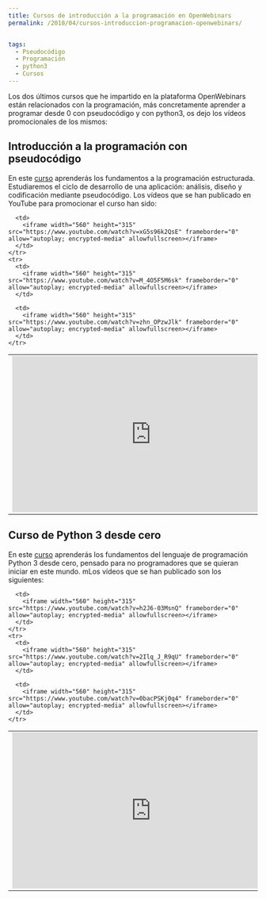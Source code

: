```yaml
---
title: Cursos de introducción a la programación en OpenWebinars
permalink: /2018/04/cursos-introduccion-programacion-openwebinars/


tags:
  - Pseudocódigo
  - Programación
  - python3
  - Cursos
---
```

Los dos últimos cursos que he impartido en la plataforma OpenWebinars están relacionados con la programación, más concretamente aprender a programar desde 0 con pseudocódigo y con python3, os dejo los vídeos promocionales de los mismos:

## Introducción a la programación con pseudocódigo

En este [curso](https://openwebinars.net/cursos/introduccion-programacion/) aprenderás los fundamentos a la programación estructurada. Estudiaremos el ciclo de desarrollo de una aplicación: análisis, diseño y codificación mediante pseudocódigo. Los vídeos que se han publicado en YouTube para promocionar el curso han sido:

<table>
  <tbody>
    <tr>
      <td>
        <iframe width="560" height="315" src="https://www.youtube.com/watch?v=9Y4V4vJFGZk" frameborder="0" allow="autoplay; encrypted-media" allowfullscreen></iframe>
      </td>
      
      <td>
        <iframe width="560" height="315" src="https://www.youtube.com/watch?v=xG5s96k2QsE" frameborder="0" allow="autoplay; encrypted-media" allowfullscreen></iframe>
      </td>
    </tr>
    <tr>
      <td>
        <iframe width="560" height="315" src="https://www.youtube.com/watch?v=M_4O5F5M6sk" frameborder="0" allow="autoplay; encrypted-media" allowfullscreen></iframe>
      </td>
      
      <td>
        <iframe width="560" height="315" src="https://www.youtube.com/watch?v=zhn_OPzwJlk" frameborder="0" allow="autoplay; encrypted-media" allowfullscreen></iframe>
      </td>
    </tr>
  </tbody>
</table>

## Curso de Python 3 desde cero

En este [curso](https://openwebinars.net/cursos/python-desde-cero/) aprenderás los fundamentos del lenguaje de programación Python 3 desde cero, pensado para no programadores que se quieran iniciar en este mundo. mLos vídeos que se han publicado son los siguientes:

<table>
  <tbody>
    <tr>
      <td>
        <iframe width="560" height="315" src="https://www.youtube.com/watch?v=0SFxScoVFeM" frameborder="0" allow="autoplay; encrypted-media" allowfullscreen></iframe>
      </td>
      
      <td>
        <iframe width="560" height="315" src="https://www.youtube.com/watch?v=h2J6-03MsnQ" frameborder="0" allow="autoplay; encrypted-media" allowfullscreen></iframe>
      </td>
    </tr>
    <tr>
      <td>
        <iframe width="560" height="315" src="https://www.youtube.com/watch?v=2Ilq_J_R9qU" frameborder="0" allow="autoplay; encrypted-media" allowfullscreen></iframe>
      </td>
      
      <td>
        <iframe width="560" height="315" src="https://www.youtube.com/watch?v=0bacPSKj0q4" frameborder="0" allow="autoplay; encrypted-media" allowfullscreen></iframe>
      </td>
    </tr>
  </tbody>
</table>

